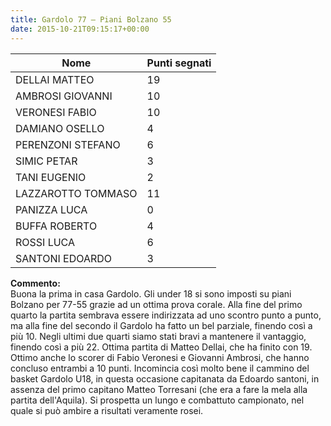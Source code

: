 ```yaml
---
title: Gardolo 77 – Piani Bolzano 55
date: 2015-10-21T09:15:17+00:00
---
```

| **Nome** | **Punti segnati** |
| -------- | ----------------- |
| DELLAI MATTEO | 19 |
| AMBROSI GIOVANNI | 10 |
| VERONESI FABIO | 10 |
| DAMIANO OSELLO | 4 |
| PERENZONI STEFANO | 6 |
| SIMIC PETAR | 3 |
| TANI EUGENIO | 2 |
| LAZZAROTTO TOMMASO | 11 |
| PANIZZA LUCA | 0 |
| BUFFA ROBERTO | 4 |
| ROSSI LUCA | 6 |
| SANTONI EDOARDO | 3 |

**Commento:**  
Buona la prima in casa Gardolo. Gli under 18 si sono imposti su piani Bolzano per 77-55 grazie ad un ottima prova corale. Alla fine del primo quarto la partita sembrava essere indirizzata ad uno scontro punto a punto, ma alla fine del secondo il Gardolo ha fatto un bel parziale, finendo così a più 10. Negli ultimi due quarti siamo stati bravi a mantenere il vantaggio, finendo così a più 22. Ottima partita di Matteo Dellai, che ha finito con 19. Ottimo anche lo scorer di Fabio Veronesi e Giovanni Ambrosi, che hanno concluso entrambi a 10 punti. Incomincia così molto bene il cammino del basket Gardolo U18, in questa occasione capitanata da Edoardo santoni, in assenza del primo capitano Matteo Torresani (che era a fare la mela alla partita dell'Aquila). Si prospetta un lungo e combattuto campionato, nel quale si può ambire a risultati veramente rosei.